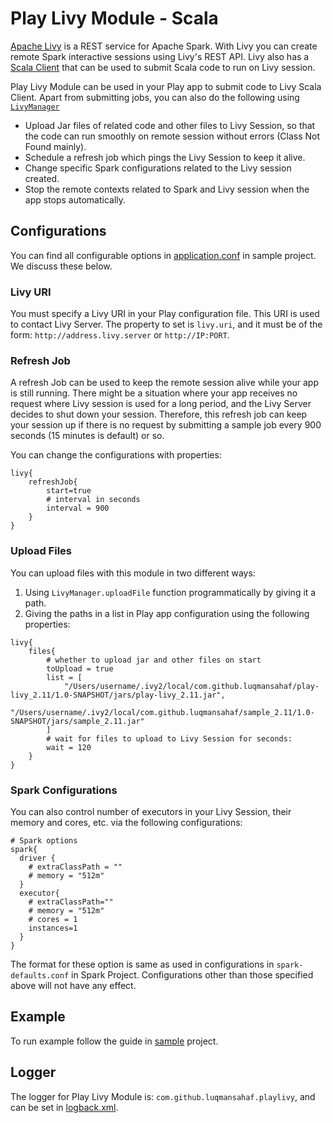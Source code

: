 # Play Livy Module - Scala
[Apache Livy](https://livy.io) is a REST service for Apache Spark. With Livy you can create remote Spark interactive sessions using Livy's REST API. Livy also has a [Scala Client](https://github.com/cloudera/livy/tree/master/scala-api/src/main/scala/com/cloudera/livy/scalaapi) that can be used to submit Scala code to run on Livy session.

Play Livy Module can be used in your Play app to submit code to Livy Scala Client. Apart from submitting jobs, you can also do the following using [`LivyManager`](./play-livy/app/com/github/luqmansahaf/playlivy/LivyManager.scala)

- Upload Jar files of related code and other files to Livy Session, so that the code can run smoothly on remote session without errors (Class Not Found mainly).
- Schedule a refresh job which pings the Livy Session to keep it alive.
- Change specific Spark configurations related to the Livy session created.
- Stop the remote contexts related to Spark and Livy session when the app stops automatically.

## Configurations

You can find all configurable options in [application.conf](./sample/conf/application.conf) in sample project. We discuss these below.

### Livy URI

You must specify a Livy URI in your Play configuration file. This URI is used to contact Livy Server. The property to set is `livy.uri`, and it must be of the form: `http://address.livy.server` or `http://IP:PORT`.

### Refresh Job

A refresh Job can be used to keep the remote session alive while your app is still running. There might be a situation where your app receives no request where Livy session is used for a long period, and the Livy Server decides to shut down your session. Therefore, this refresh job can keep your session up if there is no request by submitting a sample job every 900 seconds (15 minutes is default) or so.

You can change the configurations with properties:
```
livy{
    refreshJob{
        start=true
        # interval in seconds
        interval = 900
    }
}
```

### Upload Files

You can upload files with this module in two different ways:

1. Using `LivyManager.uploadFile` function programmatically by giving it a path.
2. Giving the paths in a list in Play app configuration using the following properties:
```
livy{
    files{
        # whether to upload jar and other files on start
        toUpload = true
        list = [
            "/Users/username/.ivy2/local/com.github.luqmansahaf/play-livy_2.11/1.0-SNAPSHOT/jars/play-livy_2.11.jar",
            "/Users/username/.ivy2/local/com.github.luqmansahaf/sample_2.11/1.0-SNAPSHOT/jars/sample_2.11.jar"
        ]
        # wait for files to upload to Livy Session for seconds:
        wait = 120
    }
}
```

### Spark Configurations

You can also control number of executors in your Livy Session, their memory and cores, etc. via the following configurations:

```
# Spark options
spark{
  driver {
    # extraClassPath = ""
    # memory = "512m"
  }
  executor{
    # extraClassPath=""
    # memory = "512m"
    # cores = 1
    instances=1
  }
}
```
The format for these option is same as used in configurations in `spark-defaults.conf` in Spark Project. Configurations other than those specified above will not have any effect.

## Example

To run example follow the guide in [sample](./sample) project.

## Logger

The logger for Play Livy Module is: `com.github.luqmansahaf.playlivy`, and can be set in [logback.xml](./sample/conf/logback.xml).


